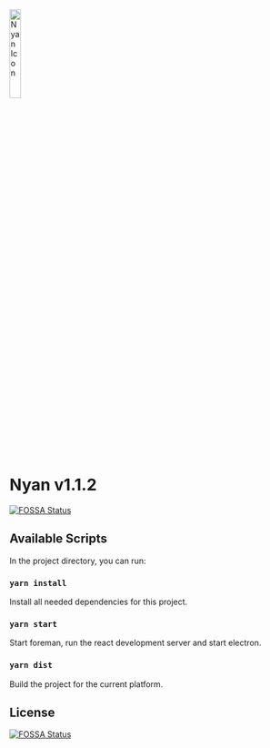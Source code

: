 <img src='https://github.com/lucajoos/nyan/blob/master/src/assets/icon.png' alt='Nyan Icon' width='20%' >
<h1>Nyan v1.1.2</h1>
<a href='https://app.fossa.com/projects/git%2Bgithub.com%2Flucajoos%2Fnyan?ref=badge_shield'><img src='https://app.fossa.com/api/projects/git%2Bgithub.com%2Flucajoos%2Fnyan.svg?type=shield' alt='FOSSA Status'></a>
<h2>Available Scripts</h2>
In the project directory, you can run:
<h3><code>yarn install</code></h3>
Install all needed dependencies for this project.
<h3><code>yarn start</code></h3>
Start foreman, run the react development server and start electron.
<h3><code>yarn dist</code></h3>
Build the project for the current platform.
<h2>License</h2>
<a href='https://app.fossa.com/projects/git%2Bgithub.com%2Flucajoos%2Fnyan?ref=badge_large'><img src='https://app.fossa.com/api/projects/git%2Bgithub.com%2Flucajoos%2Fnyan.svg?type=large' alt='FOSSA Status'></a>

